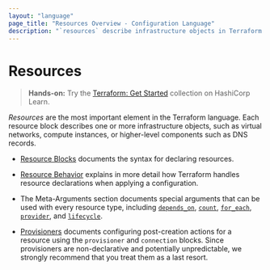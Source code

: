 ```yaml
---
layout: "language"
page_title: "Resources Overview - Configuration Language"
description: "`resources` describe infrastructure objects in Terraform configurations. Find documentation for resource syntax, behavior, and meta-arguments."
---
```


# Resources

> **Hands-on:** Try the [Terraform: Get Started](https://learn.hashicorp.com/collections/terraform/aws-get-started?utm_source=WEBSITE&utm_medium=WEB_IO&utm_offer=ARTICLE_PAGE&utm_content=DOCS) collection on HashiCorp Learn.

_Resources_ are the most important element in the Terraform language.
Each resource block describes one or more infrastructure objects, such
as virtual networks, compute instances, or higher-level components such
as DNS records.

- [Resource Blocks](/docs/language/resources/syntax.html) documents
  the syntax for declaring resources.

- [Resource Behavior](/docs/language/resources/behavior.html) explains in
  more detail how Terraform handles resource declarations when applying a
  configuration.

- The Meta-Arguments section documents special arguments that can be used with
  every resource type, including
  [`depends_on`](/docs/language/meta-arguments/depends_on.html),
  [`count`](/docs/language/meta-arguments/count.html),
  [`for_each`](/docs/language/meta-arguments/for_each.html),
  [`provider`](/docs/language/meta-arguments/resource-provider.html),
  and [`lifecycle`](/docs/language/meta-arguments/lifecycle.html).

- [Provisioners](/docs/language/resources/provisioners/index.html)
  documents configuring post-creation actions for a resource using the
  `provisioner` and `connection` blocks. Since provisioners are non-declarative
  and potentially unpredictable, we strongly recommend that you treat them as a
  last resort.
